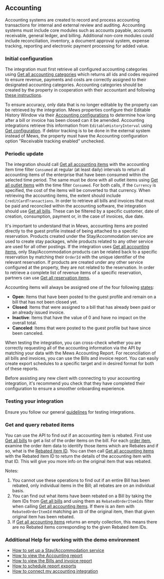 ## Accounting

Accounting systems are created to record and process accounting transactions for internal and external review and auditing. Accounting systems must include core modules such as accounts payable, accounts receivable, general ledger, and billing. Additional non-core modules could include reconciliation, inventory, a document approval system, expense tracking, reporting and electronic payment processing for added value. 

### Initial configuration

The integration must first retrieve all configured accounting categories using [Get all accounting categories](../operations/finance.md#get-all-accounting-categories) which returns all ids and codes required to ensure revenue, payments and costs are correctly assigned to their designated accounting categories. Accounting categories should be created by the property in cooperation with their accountant and following [these instructions](https://help.mews.com/s/article/create-an-accounting-category?language=en_US). 

To ensure accuracy, only data that is no longer editable by the property can be retrieved by the integration. Mews properties configure their Editable History Window via their [Accounting configurations](https://help.mews.com/s/article/what-is-the-accounting-configuration?language=en_US) to determine how long after a bill or invoice has been closed can it be amended. Accounting integrations retrieve this information from `EditableHistoryInterval` using [Get configuration](../operations/configuration.md#get-configuration). If debtor tracking is to be done in the external system instead of Mews, the property must have the Accounting configuration option "Receivable tracking enabled" unchecked.

### Periodic update

The integration should call [Get all accounting items](../operations/finance.md#get-all-accounting-items) with the accounting item time filter `Consumed` at regular (at least daily) intervals to return all accounting items of the enterprise that have been consumed within the selected time period. The same must be done with all outlet items using [Get all outlet items](../operations/finance.md#get-all-outlet-items) with the time filter `Consumed`. For both calls, if the `Currency` is specified, the cost of the items will be converted to that currency. When retrieving the accounting items, the extent should include `CreditCardTransactions`. In order to retrieve all bills and invoices that must be paid and reconciled within the accounting software, the integration should use [Get all bills](../operations/finance.md#get-all-bills). These can be filtered by a specific customer, date of creation, consumption, payment or, in the case of invoices, due date.

It's important to understand that in Mews, accounting items are posted directly to the guest profile instead of being attached to a specific reservation. Products created under the Stay/Accommodation service are used to create stay packages, while products related to any other service are used for all other postings. If the integration uses [Get all accounting items](../operations/finance.md#get-all-accounting-items), only Stay/Accommodation products can be related back to a specific reservation by matching their `OrderId` with the unique identifier of the relevant reservation. If products are created under any other service configured at the property, they are not related to the reservation. In order to retrieve a complete list of revenue items of a specific reservation, partners can use [Get all reservation items](../operations/reservations.md#get-all-reservation-items). 

Accounting items will always be assigned one of the four following [states](../operations/finance.md#accounting-item-state):
* **Open**: Items that have been posted to the guest profile and remain on a bill that has not been closed yet.
* **Closed**: Items that were assigned to a bill that has already been paid or an already issued invoice.
* **Inactive**: Items that have the value of 0 and have no impact on the overall total.
* **Canceled**: Items that were posted to the guest profile but have since been canceled.

When testing the integration, you can cross-check whether you are correctly requesting all of the accounting information via the API by matching your data with the Mews Accounting Report. For reconciliation of all bills and invoices, you can use the Bills and invoice report. You can easily create export schedules to a specific target and in desired format for both of these reports. 

Before assisting any new client with connecting to your accounting integration, it's recommend you check that they have completed their configuration to ensure a smoother onboarding experience.

### Testing your integration

Ensure you follow our general [guidelines](../guidelines) for testing integrations.

### Get and query rebated items

You can use the API to find out if an accounting item is rebated. First use [Get all bills](../operations/finance.md#get-all-bills) to get a list of the order items on the bill. For each [order item](../operations/finance.md#order-item), examine the order item data to identify those items which are Rebates and if so, what is the [Rebated item ID](../operations/finance.md#rebate-order-item-data). You can then call [Get all accounting items](../operations/finance.md#get-all-accounting-items) with the Rebated item ID to return the details of the accounting item with that ID. This will give you more info on the original item that was rebated.

Notes:
1. You cannot use these operations to find out if an entire Bill has been rebated, only individual items in the Bill; all rebates are on an individual basis.
2. You can find out what items have been rebated on a Bill by taking the item IDs from [Get all bills](../operations/finance.md#get-all-bills) and using them as `RebatedOrderItemIds` filter when calling [Get all accounting items](../operations/finance.md#get-all-accounting-items). If there is an item with `RebatedOrderItemId` matching an `ID` of the original item, then that given original item has been rebated.
3. If [Get all accounting items](../operations/finance.md#get-all-accounting-items) returns an empty collection, this means there are no Rebated items corresponding to the given Rebated item IDs.

### Additional Help for working with the demo environment

- [How to set up a Stay/Accommodation service](https://help.mews.com/s/article/set-up-a-bookable-service?language=en_US)
- [How to view the Accounting report](https://help.mews.com/s/article/accounting-report?language=en_US)
- [How to view the Bills and invoice report](https://help.mews.com/s/article/bills-and-invoices-report?language=en_US)
- [How to schedule report exports](https://help.mews.com/s/article/schedule-report-exports?language=en_US)
- [How to connect my accounting integration](https://help.mews.com/s/article/how-can-i-connect-my-accounting-integration?language=en_US)
